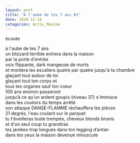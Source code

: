 ```yaml
---
layout: post
title: "À l'aube de tes 7 ans #1"
date: 2020-12-16
categories: Actis_Maxime
---
```


écoute

à l'aube de tes 7 ans  
un blizzard terrible entrera dans la maison  
par la porte d'entrée  
voix flippante, dark mangeuse de morts  
et montera les escaliers quatre par quatre jusqu'à ta chambre  
glaçant tout autour de toi  
glaçant tout ton corps et   
tous tes organes sauf ton coeur  
100 ans environ passeront  
jusqu’à ce qu’un ardent goupix (niveau 37) s'immisce  
dans les couloirs du temps arrêté  
son attaque DANSE-FLAMME réchauffera les pièces  
21 degrés, l'eau coulant sur le parquet  
tu t'éveilleras toute trempée, cheveux blonds brunis  
et d'un seul coup tu grandiras  
tes jambes trop longues dans ton legging d’antan  
dans tes yeux la maison devenue minuscule
